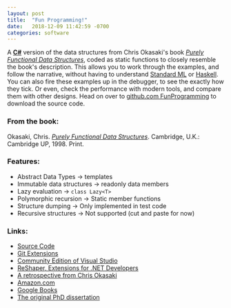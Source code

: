 ```yaml
---
layout: post
title:  "Fun Programming!"
date:   2018-12-09 11:42:59 -0700
categories: software
---
```

A [__C#__][csharp] version of the data structures from Chris Okasaki's book [_Purely Functional Data Structures_][cambridge], 
coded as static functions to closely resemble the book's description.
This allows you to work through the examples, and follow the narrative, without having to understand [Standard ML][standard-ml] or [Haskell][haskell].
You can also fire these examples up in the debugger, to see the exactly how they tick.
Or even, check the performance with modern tools, and compare them with other designs.
Head on over to [github.com FunProgramming][source-code] to download the source code.

### From the book:
Okasaki, Chris. [_Purely Functional Data Structures_](https://en.wikipedia.org/wiki/Purely_functional_data_structure).
Cambridge, U.K.: Cambridge UP, 1998. Print.

### Features:
* Abstract Data Types -> templates
* Immutable data structures -> readonly data members
* Lazy evaluation -> `class Lazy<T>`
* Polymorphic recursion -> Static member functions
* Structure dumping -> Only implemented in test code
* Recursive structures -> Not supported (cut and paste for now)

### Links:
* [Source Code][source-code]
* [Git Extensions][git-extensions]
* [Community Edition of Visual Studio][visual-studio]
* [ReShaper, Extensions for .NET Developers][resharper]
* [A retrospective from Chris Okasaki][retrospective]
* [Amazon.com][amazon]
* [Google Books][google-books]
* [The original PhD dissertation][dissertation]

[csharp]: https://en.wikipedia.org/wiki/C_Sharp_(programming_language)
[standard-ml]: https://en.wikipedia.org/wiki/Standard_ML
[haskell]: https://en.wikipedia.org/wiki/Haskell_(programming_language)
[cambridge]: http://www.cambridge.org/catalogue/catalogue.asp?isbn=0521663504
[source-code]: https://github.com/GregEakin/FunProgramming
[git-extensions]: http://gitextensions.github.io
[visual-studio]: https://visualstudio.microsoft.com/vs/community/
[resharper]: https://www.jetbrains.com/resharper/
[retrospective]: http://okasaki.blogspot.com/2008/02/ten-years-of-purely-functional-data.html
[amazon]: https://www.amazon.com/Purely-Functional-Structures-Chris-Okasaki/dp/0521663504/
[google-books]: https://books.google.com/books?id=SxPzSTcTalAC
[dissertation]: http://www.cs.cmu.edu/~rwh/theses/okasaki.pdf
[leonardoborges]: https://github.com/leonardoborges/purely-functional-data-structures
[vkostyukov]: https://github.com/vkostyukov/scalacaster
[topics]: https://github.com/topics/purely-functional-data-structures